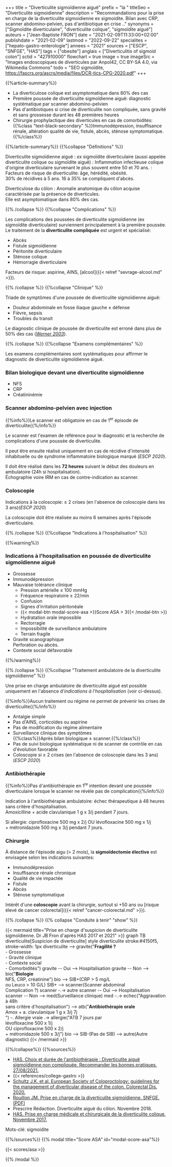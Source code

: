+++
title = "Diverticulite sigmoïdienne aiguë"
prefix = "la "
titleSeo = "Diverticulite sigmoidienne"
description = "Recommandations pour la prise en charge de la diverticulite sigmoidienne ex sigmoidite. Bilan avec CRP, scanner abdomino-pelvien, pas d'antibiotique en crise .."
synonyms = ["Sigmoïdite diverticulaire", "diverticulite colique", "sigmoïdite aiguë"]
auteurs = ["Jean-Baptiste FRON"]
date = "2021-02-09T11:33:00+02:00"
publishdate = "2021-02-09"
lastmod = "2022-09-22"
specialites = ["hepato-gastro-enterologie"]
annees = "2021"
sources = ["ESCP", "SNFGE", "HAS"]
tags = ["obesite"]
anglais = ["Diverticulitis of sigmoid colon"]
sctid = "427910000"
flowchart = true
image = true
imageSrc = "Images endoscopiques de diverticules par Anpol42, CC BY-SA 4.0, via Wikimedia Commons"
todo = "SEO sigmoïdite, https://fascrs.org/ascrs/media/files/DCR-tics-CPG-2020.pdf"
+++

{{%article-summary%}}

- La diverticulose colique est asymptomatique dans 80% des cas
- Première poussée de diverticulite sigmoïdienne aiguë: diagnostic systématique par scanner abdomino-pelvien
- Pas d'antibiotiques si crise de diverticulite non compliquée, sans gravité et sans grossesse durant les 48 premières heures
- Chirurgie prophylactique des diverticules en cas de comorbidités:  
  {{%class "text-black-secondary" %}}Immunodépression, insuffisance rénale, altération qualité de vie, fistule, abcès, sténose symptomatique.{{%/class%}}

{{%/article-summary%}}
{{%collapse "Définitions" %}}

Diverticulite sigmoïdienne aiguë
: *ex* sigmoïdite diverticulaire (aussi appelée diverticulite colique ou sigmoïdite aiguë)
: Inflammation infectieuse colique d'origine diverticulaire survenant le plus souvent entre 50 et 70 ans.
: Facteurs de risque de diverticulite: âge, hérédité, obésité.  
30% de récidives à 5 ans. 16 à 35% se compliquent d'abcès.

Diverticulose du côlon
: Anomalie anatomique du côlon acquise caractérisée par la présence de diverticules.  
Elle est asymptomatique dans 80% des cas.

{{% /collapse %}}
{{%collapse "Complications" %}}

Les complications des poussées de diverticulite sigmoïdienne (ex sigmoïdite diverticulaire) surviennent principalement à la première poussée.  
Le traitement de la **diverticulite compliquée** est urgent et spécialisé:

- Abcès
- Fistule sigmoïdienne
- Péritonite diverticulaire
- Sténose colique
- Hémorragie diverticulaire

Facteurs de risque: aspirine, AINS, [alcool]({{< relref "sevrage-alcool.md" >}}).

{{% /collapse %}}
{{%collapse "Clinique" %}}

Triade de symptômes d'une poussée de diverticulite sigmoïdienne aiguë:

- Douleur abdominale en fosse iliaque gauche ± défense
- Fièvre, sepsis
- Troubles du transit

Le diagnostic clinique de poussée de diverticulite est erroné dans plus de 50% des cas (*[Werner 2003](https://doi.org/10.1007/s00330-003-1887-7)*).

{{% /collapse %}}
{{%collapse "Examens complémentaires" %}}

Les examens complémentaires sont systématiques pour affirmer le diagnostic de diverticulite sigmoïdienne aiguë.

### Bilan biologique devant une diverticulite sigmoïdienne

- NFS
- CRP
- Créatininémie

### Scanner abdomino-pelvien avec injection

{{%info%}}Le scanner est obligatoire en cas de 1<sup>er</sup> épisode de diverticulite{{%/info%}}

Le scanner est l'examen de référence pour le diagnostic et la recherche de complications d'une poussée de diverticulite.

Il peut être ensuite réalisé uniquement en cas de récidive d'intensité inhabituelle ou de syndrome inflammatoire biologique marqué (*ESCP 2020*).

Il doit être réalisé dans les **72 heures** suivant le début des douleurs en ambulatoire (24h si hospitalisation).  
Échographie voire IRM en cas de contre-indication au scanner.

### Coloscopie

Indications à la coloscopie: ≥ 2 crises (en l'absence de coloscopie dans les 3 ans)(*ESCP 2020*)

La coloscopie doit être réalisée au moins 6 semaines après l'épisode diverticulaire.

{{% /collapse %}}
{{%collapse "Indications à l'hospitalisation" %}}

{{%warning%}}

### Indications à l'hospitalisation en poussée de diverticulite sigmoïdienne aiguë

- Grossesse
- Immunodépression
- Mauvaise tolérance clinique
  - Pression artérielle ≤ 100 mmHg
  - Fréquence respiratoire ≥ 22/min
  - Confusion
  - Signes d'irritation péritonéale
  - {{< modal-btn modal-score-asa >}}Score ASA &gt; 3{{< /modal-btn >}}
  - Hydratation orale impossible
  - Rectorragie
  - Impossibilité de surveillance ambulatoire
  - Terrain fragile
- Gravité scanographique  
  Perforation ou abcès.
- Contexte social défavorable

{{%/warning%}}

{{% /collapse %}}
{{%collapse "Traitement ambulatoire de la diverticulite sigmoïdienne" %}}

Une prise en charge ambulatoire de diverticulite aiguë est possible uniquement en l'absence d'*indications à l'hospitalisation* (voir ci-dessus).

{{%info%}}Aucun traitement ou régime ne permet de prévenir les crises de diverticulite{{%/info%}}

- Antalgie simple
- Pas d'AINS, corticoïdes ou aspirine
- Pas de modification du régime alimentaire
- Surveillance clinique des symptômes  
  {{%class%}}Après bilan biologique ± scanner.{{%/class%}}
- Pas de suivi biologique systématique ni de scanner de contrôle en cas d'évolution favorable
- Coloscopie si ≥ 2 crises (en l'absence de coloscopie dans les 3 ans)(*ESCP 2020*)

### Antibiothérapie

{{%info%}}Pas d'antibiothérapie en 1<sup>re</sup> intention devant une poussée diverticulaire lorsque le scanner ne révèle pas de complication{{%/info%}}

Indication à l'antibiothérapie ambulatoire: échec thérapeutique à 48 heures sans critère d'hospitalisation.  
Amoxicilline + acide clavulanique 1 g x 3/j pendant 7 jours.

Si allergie: ciprofloxacine 500 mg x 2/j OU lévofloxacine 500 mg x 1/j  
\+ métronidazole 500 mg x 3/j pendant 7 jours.

### Chirurgie

À distance de l'épisode aigu (> 2 mois), la **sigmoïdectomie élective** est envisagée selon les indications suivantes:

- Immunodépression
- Insuffisance rénale chronique
- Qualité de vie impactée
- Fistule
- Abcès
- Sténose symptomatique

Intérêt d'une **coloscopie** avant la chirurgie, surtout si +50 ans ou [risque élevé de cancer colorectal]({{< relref "cancer-colorectal.md" >}}).

{{% /collapse %}}
{{% collapse "Conduite à tenir" "show" %}}

{{< mermaid title="Prise en charge d'suspicion de diverticulite sigmoïdienne. Dr JB Fron d'après HAS 2017 et 2021" >}}
graph TB
  diverticulite[Suspicion de diverticulite]
  style diverticulite stroke:#4150f5, stroke-width: 1px
    diverticulite --> gravite("<b>Fragilité ?</b><br>- Grossesse<br>- Gravité clinique<br>- Contexte social<br>- Comorbidités")
      gravite -- Oui --> Hospitalisation
      gravite -- Non --> bio("<b>Biologie</b><br>NFS, CRP, créatinine")
        bio --> SIB+(CRP &gt; 5 mg/L<br>ou Leuco &gt; 10 G/L)
          SIB+ --> scanner(Scanner abdominal<br>Complication ?)
            scanner -.-> autre
            scanner -- Oui --> Hospitalisation
            scanner -- Non --> med(Surveillance clinique)
              med -.-> echec("Aggravation à 48h<br>sans critère d'hospitalisation") --> atb("<b>Antibiothérapie orale</b><br>Amox + a. clavulanique 1 g x 3/j 7j<br>") -. Allergie vraie .-> allergie("ATB 7 jours par<br>lévofloxacine 500 x 1/j<br>OU ciprofloxacine 500 x 2/j<br>+ métronidazole 500 x 3/j")
        bio --> SIB-(Pas de SIB) --> autre(Autre diagnostic)
{{< /mermaid >}}

{{%/collapse%}}
{{%sources%}}

- [HAS. Choix et durée de l'antibiothérapie : Diverticulite aiguë sigmoïdienne non compliquée. Recommander les bonnes pratiques. 27/08/2021.](https://www.has-sante.fr/jcms/p_3282886/fr/choix-et-duree-de-l-antibiotherapie-diverticulite-aigue-sigmoidienne-non-compliquee)
- {{< references/college-gastro >}}
- [Schultz J.K. et al. European Society of Coloproctology: guidelines for the management of diverticular disease of the colon. Colorectal Dis. 2020.](https://doi.org/10.1111/codi.15140)
- [Rouillon JM. Prise en charge de la diverticulite sigmoïdienne. SNFGE. (PDF)](https://www.snfge.org/sites/default/files/SNFGE/Bibliotheque_scientifique/prise_en_charge_de_la_diverticulite.pdf)
- Prescrire Rédaction. Diverticulite aiguë du côlon. Novembre 2018.
- [HAS. Prise en charge médicale et chirurgicale de la diverticulite colique. Novembre 2017.](https://www.has-sante.fr/jcms/c_2806798/fr/prise-en-charge-medicale-et-chirurgicale-de-la-diverticulite-colique)

Mots-clé: sigmoidite

{{%/sources%}}
{{% modal title="Score ASA" id="modal-score-asa"%}}

{{< scores/asa >}}

{{% /modal %}}
